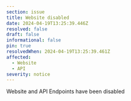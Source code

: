 ```yaml
---
section: issue
title: Website disabled
date: 2024-04-19T13:25:39.446Z
resolved: false
draft: false
informational: false
pin: true
resolvedWhen: 2024-04-19T13:25:39.461Z
affected:
  - Website
  - API
severity: notice
---
```

Website and API Endpoints have been disabled